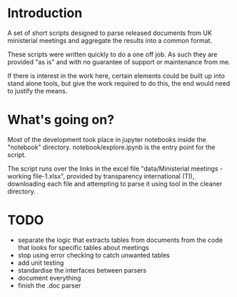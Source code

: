 # Introduction

A set of short scripts designed to parse released documents from UK ministerial meetings and aggregate the results into a common format. 

These scripts were written quickly to do a one off job. As such they are provided "as is" and with no guarantee of support or maintenance from me.

If there is interest in the work here, certain elements could be built up into stand alone tools, but give the work required to do this, the end would need to justify the means.

# What's going on?
Most of the development took place in jupyter notebooks inside the "notebook" directory. notebook/explore.ipynb is the entry point for the script.

The script runs over the links in the excel file "data/Ministerial meetings - working file-1.xlsx", provided by transparency international (TI), downloading each file and attempting to parse it using tool in the cleaner directory.

# TODO
- separate the logic that extracts tables from documents from the code that looks for specific tables about meetings
- stop using error checking to catch unwanted tables
- add unit testing
- standardise the interfaces between parsers
- document everything
- finish the .doc parser
